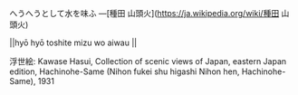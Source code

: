 へうへうとして水を味ふ
—[種田 山頭火](https://ja.wikipedia.org/wiki/種田 山頭火)

||hyō hyō toshite mizu wo aiwau ||

浮世絵: Kawase Hasui, Collection of scenic views of Japan, eastern Japan edition, Hachinohe-Same (Nihon fukei shu higashi Nihon hen, Hachinohe-Same), 1931
